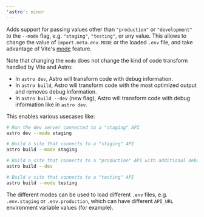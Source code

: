 ```yaml
---
'astro': minor
---
```


Adds support for passing values other than `"production"` or `"development"` to the `--mode` flag, e.g. `"staging"`, `"testing"`, or any value. This allows to change the value of `import.meta.env.MODE` or the loaded `.env` file, and take advantage of Vite's [mode](https://vite.dev/guide/env-and-mode#modes) feature.

Note that changing the `mode` does not change the kind of code transform handled by Vite and Astro:

- In `astro dev`, Astro will transform code with debug information.
- In `astro build`, Astro will transform code with the most optimized output and removes debug information.
- In `astro build --dev` (new flag), Astro will transform code with debug information like in `astro dev`. 

This enables various usecases like:

```bash
# Run the dev server connected to a "staging" API
astro dev --mode staging

# Build a site that connects to a "staging" API
astro build --mode staging

# Build a site that connects to a "production" API with additional debug information
astro build --dev

# Build a site that connects to a "testing" API
astro build --mode testing
```

The different modes can be used to load different `.env` files, e.g. `.env.staging` or `.env.production`, which can have different `API_URL` environment variable values (for example).

